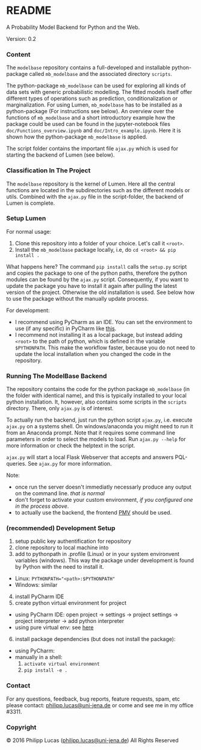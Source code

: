 # README #

A Probability Model Backend for Python and the Web.

Version: 0.2

### Content ###

The `modelbase` repository contains a full-developed and installable python-package called `mb_modelbase` and the associated directory `scripts`. 

The python-package `mb_modelbase` can be used for exploring all kinds of data sets with generic probabilistic modelling. The fitted models itself offer different types of operations such as prediction, conditionalization or marginalization. For using Lumen, `mb_modelbase` has to be installed as a python-package (For instructions see below). An overview over the functions of `mb_modelbase` and a short introductory example how the package could be used can be found in the jupyter-notebook files `doc/Functions_overview.ipynb` and `doc/Intro_example.ipynb`. Here it is shown how the python-package `mb_modelbase` is applied.

The script folder contains the important file `ajax.py` which is used for starting the backend of Lumen (see below). 

### Classification In The Project ###

The `modelbase` repository is the kernel of Lumen. Here all the central functions are located in the subdirectories such as the different models or utils. Combined with the `ajax.py` file in the script-folder, the backend of Lumen is complete.

### Setup Lumen ###

For normal usage:

1. Clone this repository into a folder of your choice. Let's call it `<root>`.
2. Install the `mb_modelbase` package locally, i.e, do `cd <root> && pip install .`

What happens here? The command `pip install` calls the `setup.py` script and copies the package to one of the python paths, therefore the python modules can be found by the `ajax.py` script. Consequently, if you want to update the package you have to install it again after pulling the latest version of the project. Otherwise the old installation is used. See below how to use the package without the manually update process. 

For development:

 - I recommend using PyCharm as an IDE. You can set the environment to use (if any specific) in PyCharm like [this](https://docs.continuum.io/anaconda/ide_integration#pycharm).
 - I recommend not installing it as a local package, but instead adding `<root>` to the path of python, which is defined in the variable `$PYTHONPATH`. This make the workflow faster, because you do not need to update the local installation when you changed the code in the repository.

### Running The ModelBase Backend ###

The repository contains the code for the python package `mb_modelbase` (in the folder with identical name), and this is typically installed to your local python installation.
It, however, also contains some scripts in the `scripts` directory. There, only `ajax.py` is of interest. 

To actually run the backend, just run the python script `ajax.py`, i.e. execute `ajax.py` on a systems shell. On windows/anaconda you might need to run it from an Anaconda prompt.
Note that it requires some command line parameters in order to select the models to load. Run  `ajax.py --help` for more information or check the helptext in the script.

`ajax.py` will start a local Flask Webserver that accepts and answers PQL-queries. See `ajax.py` for more information.

Note:
 * once run the server doesn't immediatly necessarly produce any output on the command line. *that is normal*
 * don't forget to activate your custom environment, *if you configured one in the process above*.
 * to actually use the backend, the frontend [PMV](https://ci.inf-i2.uni-jena.de/gemod/pmv) should be used. 

### (recommended) Development Setup ###

1. setup public key authentification for repository 
2. clone repository to local machine into <path>
3. add <path> to pythonpath in .profile (Linux) or in your system environvent variables (windows). This way the package under development is found by Python with the need to install it.
  * Linux: `PYTHONPATH="<path>:$PYTHONPATH"`
  * Windows: similar
4. install PyCharm IDE
5. create python virtual environment for project 
  * using PyCharm IDE: open project -> settings -> project settings -> project interpreter -> add python interpreter
  * using pure virtual env: see [here](https://virtualenv.pypa.io/en/stable/userguide/#usage)
6. install package dependencies (but does not install the package):
  * using PyCharm:
  * manually in a shell:
    1. `activate virtual environment`
    2. `pip install -e .`

### Contact ###

For any questions, feedback, bug reports, feature requests, spam, etc please contact: [philipp.lucas@uni-jena.de](philipp.lucas@uni-jena.de) or come and see me in my office #3311.

### Copyright ###

© 2016 Philipp Lucas (philipp.lucas@uni-jena.de) All Rights Reserved
